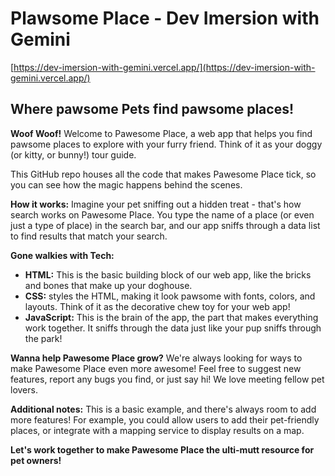 # Plawsome Place - Dev Imersion with Gemini

[https://dev-imersion-with-gemini.vercel.app/](https://dev-imersion-with-gemini.vercel.app/)

## Where pawsome Pets find pawsome places! ##

**Woof Woof!** Welcome to Pawesome Place, a web app that helps you find pawsome places to explore with your furry friend. Think of it as your doggy (or kitty, or bunny!) tour guide.

This GitHub repo houses all the code that makes Pawesome Place tick, so you can see how the magic happens behind the scenes.

**How it works:**
Imagine your pet sniffing out a hidden treat - that's how search works on Pawesome Place. You type the name of a place (or even just a type of place) in the search bar, and our app sniffs through a data list to find results that match your search.

**Gone walkies with Tech:**
* **HTML:** This is the basic building block of our web app, like the bricks and bones that make up your doghouse.
* **CSS:** styles the HTML, making it look pawsome with fonts, colors, and layouts. Think of it as the decorative chew toy for your web app!
* **JavaScript:** This is the brain of the app, the part that makes everything work together. It sniffs through the data just like your pup sniffs through the park!

**Wanna help Pawesome Place grow?**
We're always looking for ways to make Pawesome Place even more awesome!  Feel free to suggest new features, report any bugs you find, or just say hi! We love meeting fellow pet lovers.

**Additional notes:**
This is a basic example, and there's always room to add more features!  For example, you could allow users to add their pet-friendly places, or integrate with a mapping service to display results on a map.

**Let's work together to make Pawesome Place the ulti-mutt resource for pet owners!**
